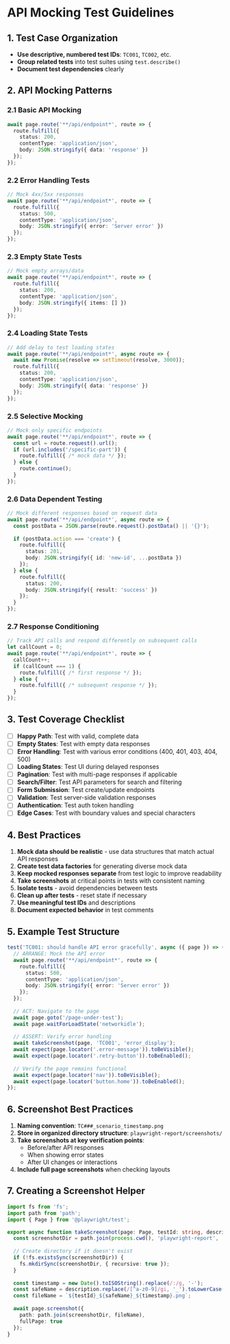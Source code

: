 # API Mocking Test Guidelines

## 1. Test Case Organization

- **Use descriptive, numbered test IDs**: `TC001`, `TC002`, etc.
- **Group related tests** into test suites using `test.describe()`
- **Document test dependencies** clearly

## 2. API Mocking Patterns

### 2.1 Basic API Mocking

```typescript
await page.route('**/api/endpoint*', route => {
  route.fulfill({
    status: 200,
    contentType: 'application/json',
    body: JSON.stringify({ data: 'response' })
  });
});
```

### 2.2 Error Handling Tests

```typescript
// Mock 4xx/5xx responses
await page.route('**/api/endpoint*', route => {
  route.fulfill({
    status: 500,
    contentType: 'application/json',
    body: JSON.stringify({ error: 'Server error' })
  });
});
```

### 2.3 Empty State Tests

```typescript
// Mock empty arrays/data
await page.route('**/api/endpoint*', route => {
  route.fulfill({
    status: 200,
    contentType: 'application/json',
    body: JSON.stringify({ items: [] })
  });
});
```

### 2.4 Loading State Tests

```typescript
// Add delay to test loading states
await page.route('**/api/endpoint*', async route => {
  await new Promise(resolve => setTimeout(resolve, 3000));
  route.fulfill({
    status: 200,
    contentType: 'application/json',
    body: JSON.stringify({ data: 'response' })
  });
});
```

### 2.5 Selective Mocking

```typescript
// Mock only specific endpoints
await page.route('**/api/endpoint*', route => {
  const url = route.request().url();
  if (url.includes('/specific-part')) {
    route.fulfill({ /* mock data */ });
  } else {
    route.continue();
  }
});
```

### 2.6 Data Dependent Testing

```typescript
// Mock different responses based on request data
await page.route('**/api/endpoint*', async route => {
  const postData = JSON.parse(route.request().postData() || '{}');
  
  if (postData.action === 'create') {
    route.fulfill({ 
      status: 201,
      body: JSON.stringify({ id: 'new-id', ...postData }) 
    });
  } else {
    route.fulfill({ 
      status: 200,
      body: JSON.stringify({ result: 'success' }) 
    });
  }
});
```

### 2.7 Response Conditioning

```typescript
// Track API calls and respond differently on subsequent calls
let callCount = 0;
await page.route('**/api/endpoint*', route => {
  callCount++;
  if (callCount === 1) {
    route.fulfill({ /* first response */ });
  } else {
    route.fulfill({ /* subsequent response */ });
  }
});
```

## 3. Test Coverage Checklist

- [ ] **Happy Path**: Test with valid, complete data
- [ ] **Empty States**: Test with empty data responses
- [ ] **Error Handling**: Test with various error conditions (400, 401, 403, 404, 500)
- [ ] **Loading States**: Test UI during delayed responses
- [ ] **Pagination**: Test with multi-page responses if applicable
- [ ] **Search/Filter**: Test API parameters for search and filtering
- [ ] **Form Submission**: Test create/update endpoints
- [ ] **Validation**: Test server-side validation responses
- [ ] **Authentication**: Test auth token handling
- [ ] **Edge Cases**: Test with boundary values and special characters

## 4. Best Practices

1. **Mock data should be realistic** - use data structures that match actual API responses
2. **Create test data factories** for generating diverse mock data
3. **Keep mocked responses separate** from test logic to improve readability
4. **Take screenshots** at critical points in tests with consistent naming
5. **Isolate tests** - avoid dependencies between tests
6. **Clean up after tests** - reset state if necessary
7. **Use meaningful test IDs** and descriptions
8. **Document expected behavior** in test comments

## 5. Example Test Structure

```typescript
test('TC001: should handle API error gracefully', async ({ page }) => {
  // ARRANGE: Mock the API error
  await page.route('**/api/endpoint*', route => {
    route.fulfill({
      status: 500,
      contentType: 'application/json',
      body: JSON.stringify({ error: 'Server error' })
    });
  });
  
  // ACT: Navigate to the page
  await page.goto('/page-under-test');
  await page.waitForLoadState('networkidle');
  
  // ASSERT: Verify error handling
  await takeScreenshot(page, 'TC001', 'error_display');
  await expect(page.locator('.error-message')).toBeVisible();
  await expect(page.locator('.retry-button')).toBeEnabled();
  
  // Verify the page remains functional
  await expect(page.locator('nav')).toBeVisible();
  await expect(page.locator('button.home')).toBeEnabled();
});
```

## 6. Screenshot Best Practices

1. **Naming convention**: `TC###_scenario_timestamp.png`
2. **Store in organized directory structure**: `playwright-report/screenshots/`
3. **Take screenshots at key verification points**:
   - Before/after API responses
   - When showing error states
   - After UI changes or interactions
4. **Include full page screenshots** when checking layouts

## 7. Creating a Screenshot Helper

```typescript
import fs from 'fs';
import path from 'path';
import { Page } from '@playwright/test';

export async function takeScreenshot(page: Page, testId: string, description: string): Promise<void> {
  const screenshotDir = path.join(process.cwd(), 'playwright-report', 'screenshots');
  
  // Create directory if it doesn't exist
  if (!fs.existsSync(screenshotDir)) {
    fs.mkdirSync(screenshotDir, { recursive: true });
  }
  
  const timestamp = new Date().toISOString().replace(/:/g, '-');
  const safeName = description.replace(/[^a-z0-9]/gi, '_').toLowerCase();
  const fileName = `${testId}_${safeName}_${timestamp}.png`;
  
  await page.screenshot({ 
    path: path.join(screenshotDir, fileName),
    fullPage: true 
  });
}
``` 